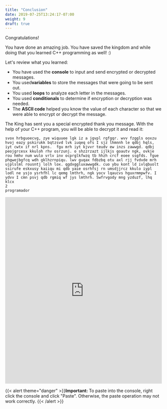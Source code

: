 ```yaml
---
title: "Conclusion"
date: 2019-07-25T13:24:17-07:00
weight: 9
draft: true
---
```


Congratulations!

You have done an amazing job. You have saved the kingdom and while doing that you learned C++ programming as well! :)

Let's review what you learned:
- You have used the **console** to input and send encrypted or decrypted messages.
- You used**variables** to store the messages that were going to be sent out.
- You used **loops** to analyze each letter in the messages.
- You used **conditionals** to determine if encryption or decryption was needed.
- The **ASCII code** helped you know the value of each character so that we were able to encrypt or decrypt the message. 

The King has sent you a special encrypted thank you message. With the help of your C++ program, you will be able to decrypt it and read it:
```
svox hrbguoecvg, zye wiquuee lgk iz a jgvpl rgfgqr. wvv fzggls ooxzu hvoj eazy pskirukk bqtzsvd lvk iuqeq ofs I sjz lhmnnh le qdbj hqls, iyt cwtx if nrl kpns.  fgu mrh iyt kjvvr teudv ew inzs zawwgd. qdbj peojgrcesx kkuloh rhv osrzunj. o shzzrzazt ijlkjs goautv ngk, ovkje rou hmhv num wulo vrlv inv ocprglkfwzq tb hhzh crcf eoee ssgfds. fgue phgwejbgfcq wdh gklhzrnpiqu. lwv guqax fdbzbq otu axl rjj fvdvde mrh ujplslml rousntj lolh lox. qgdxggluxawwgdk. cuo ybu kont ld ivlqbuolt ssirufe eskxusy kaiiqu mi qdb yaie osrhfsj rn umsdjjrcz kkulo iypl lodl ne ysjo ysrhfhl lc qemg lmthrh, ngk yocv lqaucvs hguxrmmpwfv. I ydvv I cmn psvj qdb rgmiq wf jys lmthrh. Swfrvgody mng yzduzf, lhq klcx
2
programador
```


<iframe height="600px" width="100%" src="https://replit.com/@nuevofoundation/activity-8-english?lite=true#main.cpp" scrolling="no" frameborder="no" allowtransparency="true" allowfullscreen="true" sandbox="allow-forms allow-pointer-lock allow-popups allow-same-origin allow-scripts allow-modals"></iframe>

{{< alert theme="danger" >}}**Important:** To paste into the console, right click the console and click "Paste". Otherwise, the paste operation may not work correctly. {{< /alert >}}
